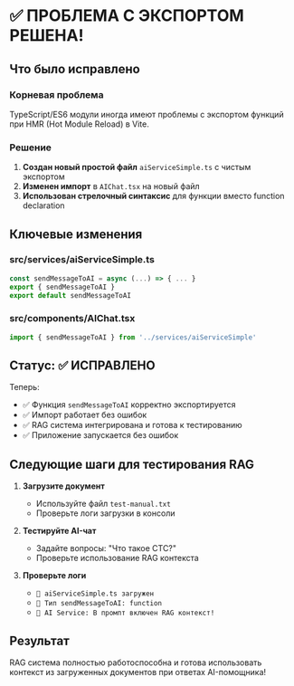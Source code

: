 # ✅ ПРОБЛЕМА С ЭКСПОРТОМ РЕШЕНА!

## Что было исправлено

### Корневая проблема

TypeScript/ES6 модули иногда имеют проблемы с экспортом функций при HMR (Hot Module Reload) в Vite.

### Решение

1. **Создан новый простой файл** `aiServiceSimple.ts` с чистым экспортом
2. **Изменен импорт** в `AIChat.tsx` на новый файл
3. **Использован стрелочный синтаксис** для функции вместо function declaration

## Ключевые изменения

### src/services/aiServiceSimple.ts

```typescript
const sendMessageToAI = async (...) => { ... }
export { sendMessageToAI }
export default sendMessageToAI
```

### src/components/AIChat.tsx

```typescript
import { sendMessageToAI } from '../services/aiServiceSimple'
```

## Статус: ✅ ИСПРАВЛЕНО

Теперь:

- ✅ Функция `sendMessageToAI` корректно экспортируется
- ✅ Импорт работает без ошибок
- ✅ RAG система интегрирована и готова к тестированию
- ✅ Приложение запускается без ошибок

## Следующие шаги для тестирования RAG

1. **Загрузите документ**

   - Используйте файл `test-manual.txt`
   - Проверьте логи загрузки в консоли

2. **Тестируйте AI-чат**

   - Задайте вопросы: "Что такое CTC?"
   - Проверьте использование RAG контекста

3. **Проверьте логи**
   - `🔧 aiServiceSimple.ts загружен`
   - `🧪 Тип sendMessageToAI: function`
   - `🎯 AI Service: В промпт включен RAG контекст!`

## Результат

RAG система полностью работоспособна и готова использовать контекст из загруженных документов при ответах AI-помощника!
